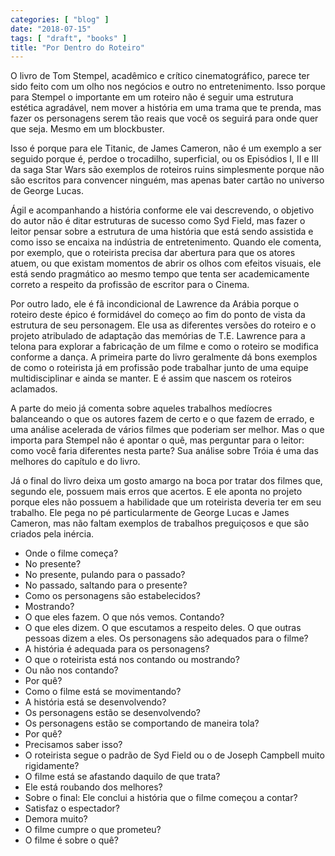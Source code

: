 ```yaml
---
categories: [ "blog" ]
date: "2018-07-15"
tags: [ "draft", "books" ]
title: "Por Dentro do Roteiro"
---
```

O livro de Tom Stempel, acadêmico e crítico cinematográfico, parece
ter sido feito com um olho nos negócios e outro no entretenimento. Isso
porque para Stempel o importante em um roteiro não é seguir uma
estrutura estética agradável, nem mover a história em uma trama que te
prenda, mas fazer os personagens serem tão reais que você os seguirá
para onde quer que seja. Mesmo em um blockbuster.

Isso é porque para ele Titanic, de James Cameron, não é um exemplo
a ser seguido porque é, perdoe o trocadilho, superficial, ou os
Episódios I, II e III da saga Star Wars são exemplos de roteiros
ruins simplesmente porque não são escritos para convencer ninguém,
mas apenas bater cartão no universo de George Lucas.

Ágil e acompanhando a história conforme ele vai descrevendo, o objetivo
do autor não é ditar estruturas de sucesso como Syd Field, mas fazer
o leitor pensar sobre a estrutura de uma história que está sendo
assistida e como isso se encaixa na indústria de entretenimento. Quando
ele comenta, por exemplo, que o roteirista precisa dar abertura para
que os atores atuem, ou que existam momentos de abrir os olhos com
efeitos visuais, ele está sendo pragmático ao mesmo tempo que tenta
ser academicamente correto a respeito da profissão de escritor para o
Cinema.

Por outro lado, ele é fã incondicional de Lawrence da Arábia porque o
roteiro deste épico é formidável do começo ao fim do ponto de vista
da estrutura de seu personagem. Ele usa as diferentes versões do roteiro
e o projeto atribulado de adaptação das memórias de T.E. Lawrence
para a telona para explorar a fabricação de um filme e como o roteiro
se modifica conforme a dança. A primeira parte do livro geralmente dá
bons exemplos de como o roteirista já em profissão pode trabalhar junto
de uma equipe multidisciplinar e ainda se manter. E é assim que nascem
os roteiros aclamados.

A parte do meio já comenta sobre aqueles trabalhos medíocres balanceando
o que os autores fazem de certo e o que fazem de errado, e uma análise
acelerada de vários filmes que poderiam ser melhor. Mas o que importa
para Stempel não é apontar o quê, mas perguntar para o leitor: como
você faria diferentes nesta parte? Sua análise sobre Tróia é uma
das melhores do capítulo e do livro.

Já o final do livro deixa um gosto amargo na boca por tratar dos filmes
que, segundo ele, possuem mais erros que acertos. E ele aponta no projeto
porque eles não possuem a habilidade que um roteirista deveria ter em
seu trabalho. Ele pega no pé particularmente de George Lucas e James
Cameron, mas não faltam exemplos de trabalhos preguiçosos e que são
criados pela inércia.

 - Onde o filme começa?
 - No presente?
 - No presente, pulando para o passado?
 - No passado, saltando para o presente?
 - Como os personagens são estabelecidos?
 - Mostrando?
 - O que eles fazem. O que nós vemos. Contando?
 - O que eles dizem. O que escutamos a respeito deles. O que outras
 pessoas dizem a eles. Os personagens são adequados para o filme?
 - A história é adequada para os personagens?
 - O que o roteirista está nos contando ou mostrando?
 - Ou não nos contando?
 - Por quê?
 - Como o filme está se movimentando?
 - A história está se desenvolvendo?
 - Os personagens estão se desenvolvendo?
 - Os personagens estão se comportando de maneira tola?
 - Por quê?
 - Precisamos saber isso?
 - O roteirista segue o padrão de Syd Field ou o de Joseph Campbell
 muito rigidamente?
 - O filme está se afastando daquilo de que trata?
 - Ele está roubando dos melhores?
 - Sobre o final: Ele conclui a história que o filme começou a contar?
 - Satisfaz o espectador?
 - Demora muito?
 - O filme cumpre o que prometeu?
 - O filme é sobre o quê?
